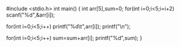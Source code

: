 #include <stdio.h>
int main()
{
    int arr[5],sum=0;
   for(int i=0;i<5;i=i+2)
   scanf("%d",&arr[i]);
   
   for(int i=0;i<5;i++)
   printf("%d\t",arr[i]);
   printf("\n");
   
   for(int i=0;i<5;i++)
    sum=sum+arr[i];
    printf("%d",sum);
}
